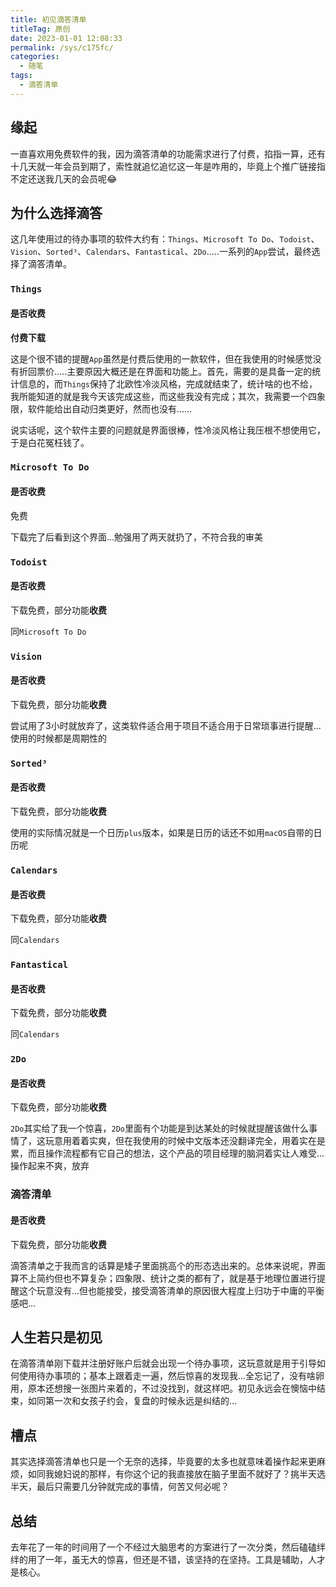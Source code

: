 ```yaml
---
title: 初见滴答清单
titleTag: 原创
date: 2023-01-01 12:08:33
permalink: /sys/c175fc/
categories:
  - 随笔
tags:
  - 滴答清单
---
```


## 缘起

一直喜欢用免费软件的我，因为滴答清单的功能需求进行了付费，掐指一算，还有十几天就一年会员到期了，索性就追忆追忆这一年是咋用的，毕竟上个推广链接指不定还送我几天的会员呢😂

<!-- more -->

## 为什么选择滴答

这几年使用过的待办事项的软件大约有：`Things`、`Microsoft To Do`、`Todoist`、`Vision`、`Sorted³`、`Calendars`、`Fantastical`、`2Do`.....一系列的`App`尝试，最终选择了滴答清单。

### `Things`

#### 是否收费

**付费下载**

这是个很不错的提醒`App`虽然是付费后使用的一款软件，但在我使用的时候感觉没有折回票价.....主要原因大概还是在界面和功能上。首先，需要的是具备一定的统计信息的，而`Things`保持了北欧性冷淡风格，完成就结束了，统计啥的也不给，我所能知道的就是我今天该完成这些，而这些我没有完成；其次，我需要一个四象限，软件能给出自动归类更好，然而也没有......

说实话呢，这个软件主要的问题就是界面很棒，性冷淡风格让我压根不想使用它，于是白花冤枉钱了。

### `Microsoft To Do`

#### 是否收费

免费

下载完了后看到这个界面...勉强用了两天就扔了，不符合我的审美

### `Todoist`

#### 是否收费

下载免费，部分功能**收费**

同`Microsoft To Do`

### `Vision`

#### 是否收费

下载免费，部分功能**收费**

尝试用了3小时就放弃了，这类软件适合用于项目不适合用于日常琐事进行提醒...使用的时候都是周期性的

### `Sorted³`

#### 是否收费

下载免费，部分功能**收费**

使用的实际情况就是一个日历`plus`版本，如果是日历的话还不如用`macOS`自带的日历呢

### `Calendars`

#### 是否收费

下载免费，部分功能**收费**

同`Calendars`

### `Fantastical`

#### 是否收费

下载免费，部分功能**收费**

同`Calendars`

### `2Do`

#### 是否收费

下载免费，部分功能**收费**

`2Do`其实给了我一个惊喜，`2Do`里面有个功能是到达某处的时候就提醒该做什么事情了，这玩意用着着实爽，但在我使用的时候中文版本还没翻译完全，用着实在是累，而且操作流程都有它自己的想法，这个产品的项目经理的脑洞着实让人难受...操作起来不爽，放弃

### 滴答清单

#### 是否收费

下载免费，部分功能**收费**

滴答清单之于我而言的话算是矮子里面挑高个的形态选出来的。总体来说呢，界面算不上简约但也不算复杂；四象限、统计之类的都有了，就是基于地理位置进行提醒这个玩意没有...但也能接受，接受滴答清单的原因很大程度上归功于中庸的平衡感吧...

## 人生若只是初见

在滴答清单刚下载并注册好账户后就会出现一个待办事项，这玩意就是用于引导如何使用待办事项的；基本上跟着走一遍，然后惊喜的发现我...全忘记了，没有啥卵用，原本还想搜一张图片来着的，不过没找到，就这样吧。初见永远会在懊恼中结束，如同第一次和女孩子约会，复盘的时候永远是纠结的...

## 槽点

其实选择滴答清单也只是一个无奈的选择，毕竟要的太多也就意味着操作起来更麻烦，如同我媳妇说的那样，有你这个记的我直接放在脑子里面不就好了？挑半天选半天，最后只需要几分钟就完成的事情，何苦又何必呢？

## 总结

去年花了一年的时间用了一个不经过大脑思考的方案进行了一次分类，然后磕磕绊绊的用了一年，虽无大的惊喜，但还是不错，该坚持的在坚持。工具是辅助，人才是核心。
